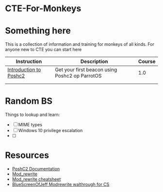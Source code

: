 # CTE-For-Monkeys

# Something here 

This is a collection of information and training for monkeys of all kinds. For anyone new to CTE you can start here

| Instruction                                            | Description                                    | Course |
|--------------------------------------------------------|------------------------------------------------|--------|
| [Introduction to Poshc2](instructions/parrot-step1.md) | Get your first beacon using Poshc2 op ParrotOS | 1.0    |
|                                                        |                                                |        |
|                                                        |                                                |        |



# Random BS
Things to lookup and learn: 
- [ ] MIME types
- [ ] Windows 10 privilege escalation 
- [ ]   

# Resources 
- [PoshC2 Documentation](https://poshc2.readthedocs.io/_/downloads/en/latest/pdf/)
- [Mod_rewrite](https://httpd.apache.org/docs/2.4/rewrite/intro.html)
- [Mod_rewrite cheatsheet](https://mod-rewrite-cheatsheet.com/)
- [BlueScreenOfJeff Modrewrite walthrough for CS](https://bluescreenofjeff.com/2016-06-28-cobalt-strike-http-c2-redirectors-with-apache-mod_rewrite/)